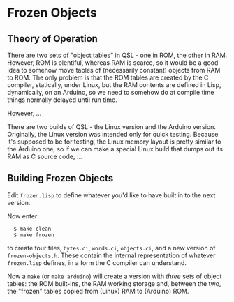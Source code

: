 Frozen Objects
==============

Theory of Operation
-------------------

There are two sets of "object tables" in QSL - one in ROM, the other
in RAM.  However, ROM is plentiful, whereas RAM is scarce, so it would
be a good idea to somehow move tables of (necessarily constant) objects
from RAM to ROM.  The only problem is that the ROM tables are created
by the C compiler, statically, under Linux, but the RAM contents are
defined in Lisp, dynamically, on an Arduino, so we need to somehow do
at compile time things normally delayed until run time.

However, ...

There are two builds of QSL - the Linux version and the Arduino version.
Originally, the Linux version was intended only for quick testing.
Because it's supposed to be for testing, the Linux memory layout is
pretty similar to the Arduino one, so if we can make a special Linux
build that dumps out its RAM as C source code, ...

Building Frozen Objects
-----------------------

Edit `frozen.lisp` to define whatever you'd like to have built in
to the next version.

Now enter:

      $ make clean
      $ make frozen

to create four files, `bytes.ci`, `words.ci`, `objects.ci`, and a new
version of `frozen-objects.h`.  These contain the internal representation
of whatever `frozen.lisp` defines, in a form the C compiler can
understand.

Now a `make` (or `make arduino`) will create a version with _three_  sets
of object tables: the ROM built-ins, the RAM working storage and, between
the two, the "frozen" tables copied from (Linux) RAM to (Arduino) ROM.

